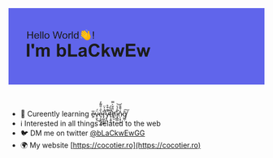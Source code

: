 ![Hello Word👋! I'm bLaCkwEw](https://raw.githubusercontent.com/bLaCkwEw/bLaCkwEw/master/img/header-img.png)

<br>

- 🌱 Cureently learning ḛ̷̅v̷̹̬̈́͜ẹ̴̗̬̪͕̻̀̑͑̎͌̓r̷̡͖̱̹̪͆͗͐̈̚y̴̧̪͛͊͒̊̚t̶̖͎͍̯̄̑̏́̕ḧ̸̭̫̐̆̀̿̕i̷̛̘̻̲̒́̍͝n̷̩͙͔̰̽͗͊̐g̸͇̣̑͠
- ℹ️ Interested in all things related to the web
- 🐦 DM me on twitter [@bLaCkwEwGG](https://twitter.com/bLaCkwEwGG/)
- 🌍 My website [https://cocotier.ro](https://cocotier.ro)
